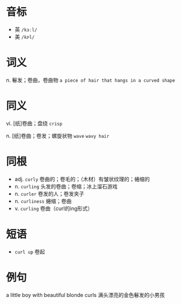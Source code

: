 # 音标

- 英 `/kɜːl/`
- 美 `/kɝl/`

# 词义

n. 鬈发；卷曲，卷曲物
`a piece of hair that hangs in a curved shape`

# 同义

vi. [纸]卷曲；盘绕
`crisp`

n. [纸]卷曲；卷发；螺旋状物
`wave` `wavy hair`

# 同根

- adj. `curly` 卷曲的；卷毛的；（木材）有皱状纹理的；蜷缩的
- n. `curling` 头发的卷曲；卷缩；冰上溜石游戏
- n. `curler` 卷发的人；卷发夹子
- n. `curliness` 蜷缩；卷曲
- v. `curling` 卷曲（curl的ing形式）

# 短语

- `curl up` 卷起

# 例句

a little boy with beautiful blonde curls
满头漂亮的金色鬈发的小男孩



